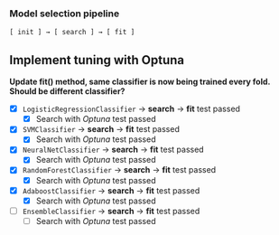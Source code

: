 ### Model selection pipeline

```
[ init ] → [ search ] → [ fit ]
```

## Implement tuning with Optuna

**Update fit() method, same classifier is now being trained every fold. Should be different classifier?**

- [x] `LogisticRegressionClassifier` -> **search** -> **fit** test passed
  - [x] Search with *Optuna* test passed
- [x] `SVMClassifier` -> **search** -> **fit** test passed
  - [x] Search with *Optuna* test passed
- [x] `NeuralNetClassifier` -> **search** -> **fit** test passed
  - [x] Search with *Optuna* test passed
- [x] `RandomForestClassifier` -> **search** -> **fit** test passed
  - [x] Search with *Optuna* test passed
- [x] `AdaboostClassifier` -> **search** -> **fit** test passed
  - [x] Search with *Optuna* test passed
- [ ] `EnsembleClassifier` -> **search** -> **fit** test passed
  - [ ] Search with *Optuna* test passed